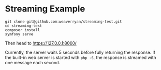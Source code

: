 # Streaming Example

```
git clone git@github.com:weaverryan/streaming-test.git
cd streaming-test
composer install
symfony serve
```

Then head to https://127.0.0.1:8000/

Currently, the server waits 5 seconds before fully returning the response. If
the built-in web server is started with `php -S`, the response is streamed
with one message each second.
